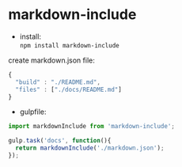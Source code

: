 # markdown-include #

- install:  
`npm install markdown-include`

create markdown.json file:  
```js
{
  "build" : "./README.md",
  "files" : ["./docs/README.md"]
}
```

- gulpfile:  
```js
import markdownInclude from 'markdown-include';

gulp.task('docs', function(){
  return markdownInclude('./markdown.json');
});
```